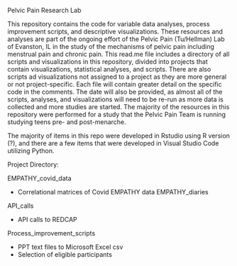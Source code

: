 Pelvic Pain Research Lab

This repository contains the code for variable data analyses, process improvement scripts, and descriptive visualizations. These resources and analyses are part of the ongoing effort of the Pelvic Pain (Tu/Hellman) Lab of Evanston, IL in the study of the mechanisms of pelvic pain including menstrual pain and chronic pain. This read.me file includes a directory of all scripts and visualizations in this repository, divided into projects that contain visualizations, statistical analyses, and scripts. There are also scripts ad visualizations not assigned to a project as they are more general or not project-specific. Each file will contain greater detail on the specific code in the comments. The date will also be provided, as almost all of the scripts, analyses, and visualizations will need to be re-run as more data is collected and more studies are started. The majority of the resources in this repository were performed for a study that the Pelvic Pain Team is running studying teens pre- and post-menarche.

The majority of items in this repo were developed in Rstudio using R version (?), and there are a few items that were developed in Visual Studio Code utilizing Python.


Project Directory:

EMPATHY_covid_data
- Correlational matrices of Covid EMPATHY data
EMPATHY_diaries

API_calls
- API calls to REDCAP
  
Process_improvement_scripts
- PPT text files to Microsoft Excel csv
- Selection of eligible participants




